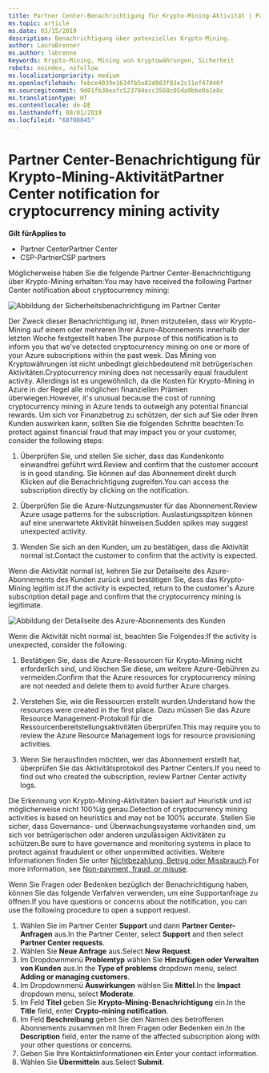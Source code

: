 ```yaml
---
title: Partner Center-Benachrichtigung für Krypto-Mining-Aktivität | Partner Center
ms.topic: article
ms.date: 03/15/2019
description: Benachrichtigung über potenzielles Krypto-Mining.
author: LauraBrenner
ms.author: labrenne
Keywords: Krypto-Mining, Mining von Kryptowährungen, Sicherheit
robots: noindex, nofollow
ms.localizationpriority: medium
ms.openlocfilehash: febce4039e1634fb5e82d083f83e2c11ef47040f
ms.sourcegitcommit: 9d01fb30eafc523784ecc3568c05da9bbe9a1e8c
ms.translationtype: HT
ms.contentlocale: de-DE
ms.lasthandoff: 08/01/2019
ms.locfileid: "68708845"
---
```

# <a name="partner-center-notification-for-cryptocurrency-mining-activity"></a><span data-ttu-id="c0079-104">Partner Center-Benachrichtigung für Krypto-Mining-Aktivität</span><span class="sxs-lookup"><span data-stu-id="c0079-104">Partner Center notification for cryptocurrency mining activity</span></span>

<span data-ttu-id="c0079-105">**Gilt für**</span><span class="sxs-lookup"><span data-stu-id="c0079-105">**Applies to**</span></span>

-  <span data-ttu-id="c0079-106">Partner Center</span><span class="sxs-lookup"><span data-stu-id="c0079-106">Partner Center</span></span>
-  <span data-ttu-id="c0079-107">CSP-Partner</span><span class="sxs-lookup"><span data-stu-id="c0079-107">CSP partners</span></span>

<span data-ttu-id="c0079-108">Möglicherweise haben Sie die folgende Partner Center-Benachrichtigung über Krypto-Mining erhalten:</span><span class="sxs-lookup"><span data-stu-id="c0079-108">You may have received the following Partner Center notification about cryptocurrency mining:</span></span>
 
![Abbildung der Sicherheitsbenachrichtigung im Partner Center](images/crypto1.png)

<span data-ttu-id="c0079-110">Der Zweck dieser Benachrichtigung ist, Ihnen mitzuteilen, dass wir Krypto-Mining auf einem oder mehreren Ihrer Azure-Abonnements innerhalb der letzten Woche festgestellt haben.</span><span class="sxs-lookup"><span data-stu-id="c0079-110">The purpose of this notification is to inform you that we've detected cryptocurrency mining on one or more of your Azure subscriptions within the past week.</span></span> <span data-ttu-id="c0079-111">Das Mining von Kryptowährungen ist nicht unbedingt gleichbedeutend mit betrügerischen Aktivitäten.</span><span class="sxs-lookup"><span data-stu-id="c0079-111">Cryptocurrency mining does not necessarily equal fraudulent activity.</span></span> <span data-ttu-id="c0079-112">Allerdings ist es ungewöhnlich, da die Kosten für Krypto-Mining in Azure in der Regel alle möglichen finanziellen Prämien überwiegen.</span><span class="sxs-lookup"><span data-stu-id="c0079-112">However, it's unusual because the cost of running cryptocurrency mining in Azure tends to outweigh any potential financial rewards.</span></span> <span data-ttu-id="c0079-113">Um sich vor Finanzbetrug zu schützen, der sich auf Sie oder Ihren Kunden auswirken kann, sollten Sie die folgenden Schritte beachten:</span><span class="sxs-lookup"><span data-stu-id="c0079-113">To protect against financial fraud that may impact you or your customer, consider the following steps:</span></span>

1.  <span data-ttu-id="c0079-114">Überprüfen Sie, und stellen Sie sicher, dass das Kundenkonto einwandfrei geführt wird.</span><span class="sxs-lookup"><span data-stu-id="c0079-114">Review and confirm that the customer account is in good standing.</span></span> <span data-ttu-id="c0079-115">Sie können auf das Abonnement direkt durch Klicken auf die Benachrichtigung zugreifen.</span><span class="sxs-lookup"><span data-stu-id="c0079-115">You can access the subscription directly by clicking on the notification.</span></span>

2.  <span data-ttu-id="c0079-116">Überprüfen Sie die Azure-Nutzungsmuster für das Abonnement.</span><span class="sxs-lookup"><span data-stu-id="c0079-116">Review Azure usage patterns for the subscription.</span></span> <span data-ttu-id="c0079-117">Auslastungsspitzen können auf eine unerwartete Aktivität hinweisen.</span><span class="sxs-lookup"><span data-stu-id="c0079-117">Sudden spikes may suggest unexpected activity.</span></span>

3.  <span data-ttu-id="c0079-118">Wenden Sie sich an den Kunden, um zu bestätigen, dass die Aktivität normal ist.</span><span class="sxs-lookup"><span data-stu-id="c0079-118">Contact the customer to confirm that the activity is expected.</span></span>

<span data-ttu-id="c0079-119">Wenn die Aktivität normal ist, kehren Sie zur Detailseite des Azure-Abonnements des Kunden zurück und bestätigen Sie, dass das Krypto-Mining legitim ist.</span><span class="sxs-lookup"><span data-stu-id="c0079-119">If the activity is expected, return to the customer's Azure subscription detail page and confirm that the cryptocurrency mining is legitimate.</span></span> 


![Abbildung der Detailseite des Azure-Abonnements des Kunden](images/crypto2.png)

<span data-ttu-id="c0079-121">Wenn die Aktivität nicht normal ist, beachten Sie Folgendes:</span><span class="sxs-lookup"><span data-stu-id="c0079-121">If the activity is unexpected, consider the following:</span></span>

1.  <span data-ttu-id="c0079-122">Bestätigen Sie, dass die Azure-Ressourcen für Krypto-Mining nicht erforderlich sind, und löschen Sie diese, um weitere Azure-Gebühren zu vermeiden.</span><span class="sxs-lookup"><span data-stu-id="c0079-122">Confirm that the Azure resources for cryptocurrency mining are not needed and delete them to avoid further Azure charges.</span></span>

2.  <span data-ttu-id="c0079-123">Verstehen Sie, wie die Ressourcen erstellt wurden.</span><span class="sxs-lookup"><span data-stu-id="c0079-123">Understand how the resources were created in the first place.</span></span> <span data-ttu-id="c0079-124">Dazu müssen Sie das Azure Resource Management-Protokoll für die Ressourcenbereitstellungsaktivitäten überprüfen.</span><span class="sxs-lookup"><span data-stu-id="c0079-124">This may require you to review the Azure Resource Management logs for resource provisioning activities.</span></span>

3.  <span data-ttu-id="c0079-125">Wenn Sie herausfinden möchten, wer das Abonnement erstellt hat, überprüfen Sie das Aktivitätsprotokoll des Partner Centers.</span><span class="sxs-lookup"><span data-stu-id="c0079-125">If you need to find out who created the subscription, review Partner Center activity logs.</span></span>

<span data-ttu-id="c0079-126">Die Erkennung von Krypto-Mining-Aktivitäten basiert auf Heuristik und ist möglicherweise nicht 100%ig genau.</span><span class="sxs-lookup"><span data-stu-id="c0079-126">Detection of cryptocurrency mining activities is based on heuristics and may not be 100% accurate.</span></span> <span data-ttu-id="c0079-127">Stellen Sie sicher, dass Governance- und Überwachungssysteme vorhanden sind, um sich vor betrügerischen oder anderen unzulässigen Aktivitäten zu schützen.</span><span class="sxs-lookup"><span data-stu-id="c0079-127">Be sure to have governance and monitoring systems in place to protect against fraudulent or other unpermitted activities.</span></span> <span data-ttu-id="c0079-128">Weitere Informationen finden Sie unter [Nichtbezahlung, Betrug oder Missbrauch](https://docs.microsoft.com/partner-center/non-payment--fraud--or-misuse).</span><span class="sxs-lookup"><span data-stu-id="c0079-128">For more information, see [Non-payment, fraud, or misuse](https://docs.microsoft.com/partner-center/non-payment--fraud--or-misuse).</span></span>

<span data-ttu-id="c0079-129">Wenn Sie Fragen oder Bedenken bezüglich der Benachrichtigung haben, können Sie das folgende Verfahren verwenden, um eine Supportanfrage zu öffnen.</span><span class="sxs-lookup"><span data-stu-id="c0079-129">If you have questions or concerns about the notification, you can use the following procedure to open a support request.</span></span>

1.  <span data-ttu-id="c0079-130">Wählen Sie im Partner Center **Support** und dann **Partner Center-Anfragen** aus.</span><span class="sxs-lookup"><span data-stu-id="c0079-130">In the Partner Center, select **Support** and then select **Partner Center requests**.</span></span>
3.  <span data-ttu-id="c0079-131">Wählen Sie **Neue Anfrage** aus.</span><span class="sxs-lookup"><span data-stu-id="c0079-131">Select **New Request**.</span></span> 
4.  <span data-ttu-id="c0079-132">Im Dropdownmenü **Problemtyp** wählen Sie **Hinzufügen oder Verwalten von Kunden** aus.</span><span class="sxs-lookup"><span data-stu-id="c0079-132">In the **Type of problems** dropdown menu, select **Adding or managing customers**.</span></span>
5.  <span data-ttu-id="c0079-133">Im Dropdownmenü **Auswirkungen** wählen Sie **Mittel**.</span><span class="sxs-lookup"><span data-stu-id="c0079-133">In the **Impact** dropdown menu, select **Moderate**.</span></span>
6.  <span data-ttu-id="c0079-134">Im Feld **Titel** geben Sie **Krypto-Mining-Benachrichtigung** ein.</span><span class="sxs-lookup"><span data-stu-id="c0079-134">In the **Title** field, enter **Crypto-mining notification**.</span></span>
7.  <span data-ttu-id="c0079-135">Im Feld **Beschreibung** geben Sie den Namen des betroffenen Abonnements zusammen mit Ihren Fragen oder Bedenken ein.</span><span class="sxs-lookup"><span data-stu-id="c0079-135">In the **Description** field, enter the name of the affected subscription along with your other questions or concerns.</span></span> 
8.  <span data-ttu-id="c0079-136">Geben Sie Ihre Kontaktinformationen ein.</span><span class="sxs-lookup"><span data-stu-id="c0079-136">Enter your contact information.</span></span>
9.  <span data-ttu-id="c0079-137">Wählen Sie **Übermitteln** aus.</span><span class="sxs-lookup"><span data-stu-id="c0079-137">Select **Submit**.</span></span>



